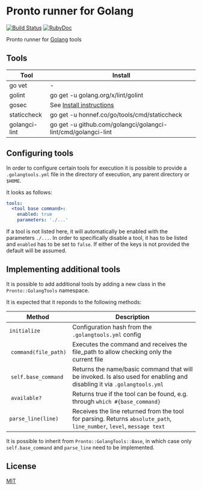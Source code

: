 # Pronto runner for Golang

[![Build Status](https://travis-ci.org/Barzahlen/pronto-golang.svg?branch=master)](https://travis-ci.org/Barzahlen/pronto-golang) [![RubyDoc](https://img.shields.io/badge/ruby-doc-green.svg)](http://rubydoc.info/github/Barzahlen/pronto-golang)

Pronto runner for [Golang](https://golang.org) tools

## Tools

|  Tool    | Install  |
|----------|----------|
| go vet   | - |
| golint   | go get -u golang.org/x/lint/golint |
| gosec    | See [Install instructions](https://github.com/securego/gosec#install) |
| staticcheck | go get -u honnef.co/go/tools/cmd/staticcheck |
| golangci-lint | go get -u github.com/golangci/golangci-lint/cmd/golangci-lint |

## Configuring tools

In order to configure certain tools for execution it is possible to provide a `.golangtools.yml` file in the directory of execution, any parent directory or `$HOME`.

It looks as follows:
```yaml
tools:
  <tool base command>:
    enabled: true
    parameters: './...'
```

If a tool is not listed here, it will automatically be enabled with the parameters `./...`.
In order to specifically disable a tool, it has to be listed and `enabled` has to be set to `false`.
If either of the keys is not provided the default will be assumed.

## Implementing additional tools

It is possible to add additional tools by adding a new class in the `Pronto::GolangTools` namespace.

It is expected that it reponds to the following methods:

| Method | Description |
|--------|-------------|
| `initialize` | Configuration hash from the `.golangtools.yml` config |
| `command(file_path)` | Executes the command and receives the file_path to allow checking only the current file |
| `self.base_command` | Returns the name/basic command that will be invoked. Is also used for enabling and disabling it via `.golangtools.yml` |
| `available?` | Returns true if the tool can be found, e.g. through `which #{base_command}` |
| `parse_line(line)` | Receives the line returned from the tool for parsing. Returns `absolute_path`, `line_number`, `level`, `message text` |

It is possible to inherit from `Pronto::GolangTools::Base`, in which case only `self.base_command` and `parse_line` need to be implemented.

## License

[MIT](LICENSE)
